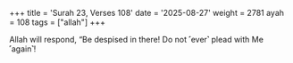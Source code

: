+++
title = 'Surah 23, Verses 108'
date = '2025-08-27'
weight = 2781
ayah = 108
tags = ["allah"]
+++

Allah will respond, “Be despised in there! Do not ˹ever˺ plead with Me ˹again˺!